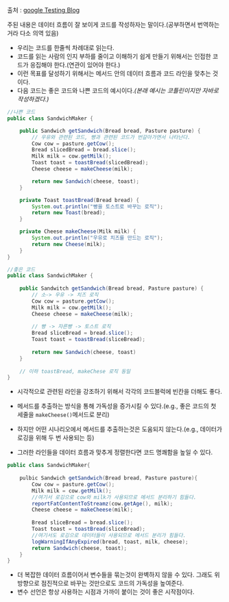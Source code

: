 출처 : [google Testing Blog](https://testing.googleblog.com/)

주된 내용은 데이터 흐름이 잘 보이게 코드를 작성하자는 말이다.(공부하면서 번역하는거라 다소 의역 있음)
* 우리는 코드를 한줄씩 차례대로 읽는다.
* 코드를 읽는 사람의 인지 부하를 줄이고 이해하기 쉽게 만들기 위해서는 인접한 코드가 응집해야 한다.(연관이 있어야 한다.)
* 이런 목표를 달성하기 위해서는 메서드 안의 데이터 흐름과 코드 라인을 맞추는 것이다.
* 다음 코드는 좋은 코드와 나쁜 코드의 예시이다._(본래 예시는 코틀린이지만 자바로 작성하겠다.)_
```java
//나쁜 코드
public class SandwichMaker {

    public Sandwich getSandwich(Bread bread, Pasture pasture) {
        // 우유와 관련된 코드, 빵과 관련된 코드가 번갈아가면서 나타난다.
        Cow cow = pasture.getCow();
        Bread slicedBread = bread.slice();
        Milk milk = cow.getMilk();
        Toast toast = toastBread(slicedBread);
        Cheese cheese = makeCheese(milk);

        return new Sandwich(cheese, toast);
    }

    private Toast toastBread(Bread bread) {
        System.out.println("빵을 토스트로 바꾸는 로직");
        return new Toast(bread);
    }

    private Cheese makeCheese(Milk milk) {
        System.out.println("우유로 치즈를 만드는 로직");
        return new Cheese(milk);
    }
}
```
```java
//좋은 코드
public class SandwichMaker {
    
    public Sandwitch getSandwich(Bread bread, Pasture pasture) {
        // 소-> 우유 -> 치즈 로직
        Cow cow = pasture.getCow();
        Milk milk = cow.getMilk();
        Cheese cheese = makeCheese(milk);
        
        // 빵 -> 자른빵 -> 토스트 로직
        Bread sliceBread = bread.slice();
        Toast toast = toastBread(sliceBread);
        
        return new Sandwich(cheese, toast)
    }
    
    // 이하 toastBread, makeChese 로직 동일
}
```
* 시각적으로 관련된 라인을 강조하기 위해서 각각의 코드블럭에 빈칸을 더해도 좋다.

* 메서드를 추출하는 방식을 통해 가독성을 증가시킬 수 있다.(e.g., 좋은 코드의 첫 세줄을 ```makeCheese()```메서드로 분리)
* 하지만 어떤 시나리오에서 메서드를 추출하는것은 도움되지 않는다.(e.g., 데이터가 로깅을 위해 두 번 사용되는 등)
* 그러한 라인들을 데이터 흐름과 맞추게 정렬한다면 코드 명쾌함을 높일 수 있다.
```java
public class SandwichMaker{
    
    pulbic Sandwich getSandwich(Bread bread, Pasture pasture){
        Cow cow = pasture.getCow();
        Milk milk = cow.getMilk();
        //여기서 로깅으로 cow와 milk가 사용되므로 메서드 분리하기 힘들다.
        reportFatContentToStreamz(cow.getAge(), milk);
        Cheese cheese = makeCheese(milk);
        
        Bread sliceBread = bread.slice();
        Toast toast = toastBread(sliceBread);
        //여기서도 로깅으로 데이터들이 사용되므로 메서드 분리가 힘들다.
        logWarningIfAnyExpired(bread, toast, milk, cheese);
        return Sandwich(cheese, toast);
    }
}
```
* 더 복잡한 데이터 흐름이어서 변수들을 묶는것이 완벽하지 않을 수 있다. 그래도 위 방향으로 점진적으로 바꾸는 것만으로도 코드의 가독성을 높여준다.
* 변수 선언은 항상 사용하는 시점과 가까이 붙이는 것이 좋은 시작점이다.